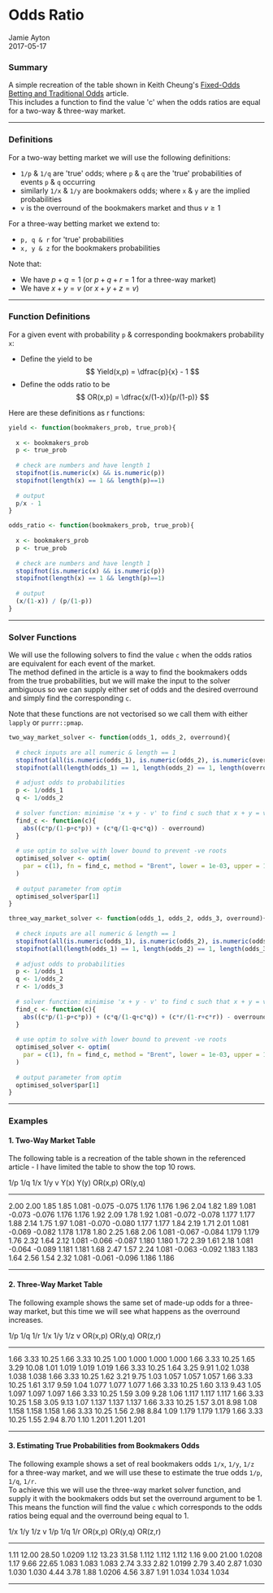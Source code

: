 # Odds Ratio
Jamie Ayton  
2017-05-17  




### Summary

A simple recreation of the table shown in Keith Cheung's [Fixed-Odds Betting and Traditional Odds]("http://www.sportstradingnetwork.com/article/fixed-odds-betting-traditional-odds/") article.  
This includes a function to find the value 'c' when the odds ratios are equal for a two-way & three-way market.  

***


### Definitions

For a two-way betting market we will use the following definitions:  

* `1/p` & `1/q` are 'true' odds; where `p` & `q` are the 'true' probabilities of events `p` & `q` occurring
* similarly `1/x` & `1/y` are bookmakers odds; where `x` & `y` are the implied probabilities
* `v` is the overround of the bookmakers market and thus $v \ge 1$


For a three-way betting market we extend to: 

* `p, q & r` for 'true' probabilities
* `x, y & z` for the bookmakers probabilities


Note that:

* We have $p + q = 1$ (or $p + q + r = 1$ for a three-way market)
* We have $x + y = v$ (or $x + y + z = v$)

***


### Function Definitions

For a given event with probability `p` & corresponding bookmakers probability `x`:

* Define the yield to be $$ Yield(x,p) = \dfrac{p}{x} - 1 $$
* Define the odds ratio to be $$ OR(x,p) = \dfrac{x/(1-x)}{p/(1-p)} $$

Here are these definitions as r functions: 


```r
yield <- function(bookmakers_prob, true_prob){
  
  x <- bookmakers_prob
  p <- true_prob
  
  # check are numbers and have length 1
  stopifnot(is.numeric(x) && is.numeric(p))
  stopifnot(length(x) == 1 && length(p)==1)
  
  # output
  p/x - 1
}
```



```r
odds_ratio <- function(bookmakers_prob, true_prob){
  
  x <- bookmakers_prob
  p <- true_prob
  
  # check are numbers and have length 1
  stopifnot(is.numeric(x) && is.numeric(p))
  stopifnot(length(x) == 1 && length(p)==1)
  
  # output
  (x/(1-x)) / (p/(1-p))
}
```


***


### Solver Functions


We will use the following solvers to find the value `c` when the odds ratios are equivalent for each event of the market.  
The method defined in the article is a way to find the bookmakers odds from the true probabilities, 
but we will make the input to the solver ambiguous so we can supply either set of odds and the desired overround and simply find the corresponding `c`.  

Note that these functions are not vectorised so we call them with either `lapply` or `purrr::pmap`.  



```r
two_way_market_solver <- function(odds_1, odds_2, overround){
  
  # check inputs are all numeric & length == 1
  stopifnot(all(is.numeric(odds_1), is.numeric(odds_2), is.numeric(overround)))
  stopifnot(all(length(odds_1) == 1, length(odds_2) == 1, length(overround) == 1))
  
  # adjust odds to probabilities
  p <- 1/odds_1
  q <- 1/odds_2
  
  # solver function: minimise 'x + y - v' to find c such that x + y = v
  find_c <- function(c){
    abs((c*p/(1-p+c*p)) + (c*q/(1-q+c*q)) - overround)
  }
  
  # use optim to solve with lower bound to prevent -ve roots
  optimised_solver <- optim(
    par = c(1), fn = find_c, method = "Brent", lower = 1e-03, upper = 1e+03
  )
  
  # output parameter from optim
  optimised_solver$par[1]
}
```



```r
three_way_market_solver <- function(odds_1, odds_2, odds_3, overround){
  
  # check inputs are all numeric & length == 1
  stopifnot(all(is.numeric(odds_1), is.numeric(odds_2), is.numeric(odds_3), is.numeric(overround)))
  stopifnot(all(length(odds_1) == 1, length(odds_2) == 1, length(odds_3) == 1, length(overround) == 1))
  
  # adjust odds to probabilities
  p <- 1/odds_1
  q <- 1/odds_2
  r <- 1/odds_3
  
  # solver function: minimise 'x + y - v' to find c such that x + y = v
  find_c <- function(c){
    abs((c*p/(1-p+c*p)) + (c*q/(1-q+c*q)) + (c*r/(1-r+c*r)) - overround)
  }
  
  # use optim to solve with lower bound to prevent -ve roots
  optimised_solver <- optim(
    par = c(1), fn = find_c, method = "Brent", lower = 1e-03, upper = 1e+03
  )
  
  # output parameter from optim
  optimised_solver$par[1]
}
```


***

### Examples

#### 1. Two-Way Market Table

The following table is a recreation of the table shown in the referenced article - I have limited the table to show the top 10 rows.


  1/p    1/q    1/x    1/y       v     Y(x)     Y(y)   OR(x,p)   OR(y,q)
-----  -----  -----  -----  ------  -------  -------  --------  --------
 2.00   2.00   1.85   1.85   1.081   -0.075   -0.075     1.176     1.176
 1.96   2.04   1.82   1.89   1.081   -0.073   -0.076     1.176     1.176
 1.92   2.09   1.78   1.92   1.081   -0.072   -0.078     1.177     1.177
 1.88   2.14   1.75   1.97   1.081   -0.070   -0.080     1.177     1.177
 1.84   2.19   1.71   2.01   1.081   -0.069   -0.082     1.178     1.178
 1.80   2.25   1.68   2.06   1.081   -0.067   -0.084     1.179     1.179
 1.76   2.32   1.64   2.12   1.081   -0.066   -0.087     1.180     1.180
 1.72   2.39   1.61   2.18   1.081   -0.064   -0.089     1.181     1.181
 1.68   2.47   1.57   2.24   1.081   -0.063   -0.092     1.183     1.183
 1.64   2.56   1.54   2.32   1.081   -0.061   -0.096     1.186     1.186


***


#### 2. Three-Way Market Table

The following example shows the same set of made-up odds for a three-way market, but this time we will see what happens as the overround increases.


  1/p    1/q     1/r    1/x    1/y     1/z      v   OR(x,p)   OR(y,q)   OR(z,r)
-----  -----  ------  -----  -----  ------  -----  --------  --------  --------
 1.66   3.33   10.25   1.66   3.33   10.25   1.00     1.000     1.000     1.000
 1.66   3.33   10.25   1.65   3.29   10.08   1.01     1.019     1.019     1.019
 1.66   3.33   10.25   1.64   3.25    9.91   1.02     1.038     1.038     1.038
 1.66   3.33   10.25   1.62   3.21    9.75   1.03     1.057     1.057     1.057
 1.66   3.33   10.25   1.61   3.17    9.59   1.04     1.077     1.077     1.077
 1.66   3.33   10.25   1.60   3.13    9.43   1.05     1.097     1.097     1.097
 1.66   3.33   10.25   1.59   3.09    9.28   1.06     1.117     1.117     1.117
 1.66   3.33   10.25   1.58   3.05    9.13   1.07     1.137     1.137     1.137
 1.66   3.33   10.25   1.57   3.01    8.98   1.08     1.158     1.158     1.158
 1.66   3.33   10.25   1.56   2.98    8.84   1.09     1.179     1.179     1.179
 1.66   3.33   10.25   1.55   2.94    8.70   1.10     1.201     1.201     1.201


***


#### 3. Estimating True Probabilities from Bookmakers Odds

The following example shows a set of real bookmakers odds `1/x`, `1/y`, `1/z` for a three-way market, 
and we will use these to estimate the true odds `1/p`, `1/q`, `1/r`.  
To achieve this we will use the three-way market solver function, and supply it with the bookmakers odds but set the overround argument to be 1. This means the function will find the value `c` which corresponds to the odds ratios being equal and the overround being equal to 1.  



  1/x     1/y     1/z        v    1/p     1/q     1/r   OR(x,p)   OR(y,q)   OR(z,r)
-----  ------  ------  -------  -----  ------  ------  --------  --------  --------
 1.11   12.00   28.50   1.0209   1.12   13.23   31.58     1.112     1.112     1.112
 1.16    9.00   21.00   1.0208   1.17    9.66   22.65     1.083     1.083     1.083
 2.74    3.33    2.82   1.0199   2.79    3.40    2.87     1.030     1.030     1.030
 4.44    3.78    1.88   1.0206   4.56    3.87    1.91     1.034     1.034     1.034




***
